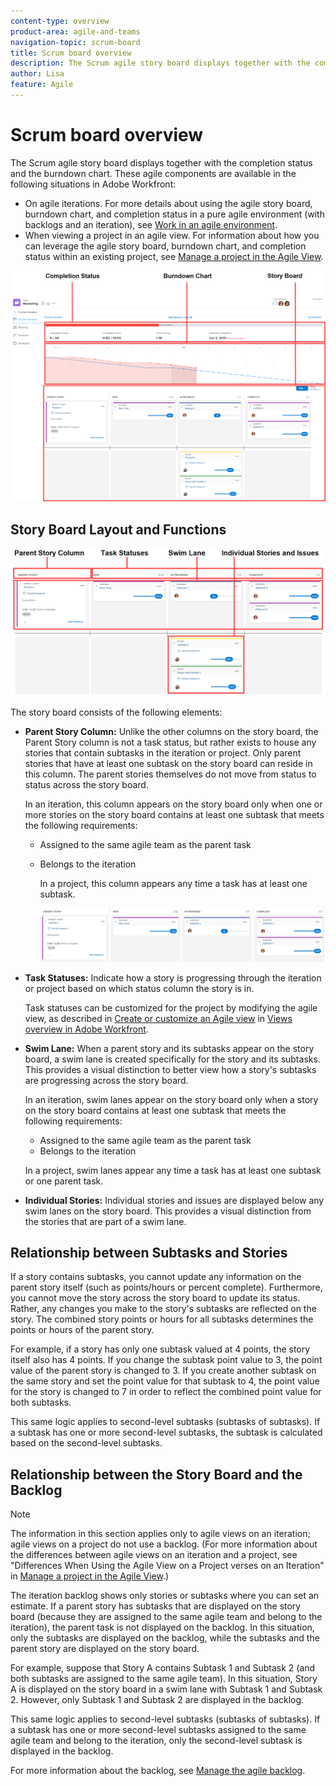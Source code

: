 ```yaml
---
content-type: overview
product-area: agile-and-teams
navigation-topic: scrum-board
title: Scrum board overview
description: The Scrum agile story board displays together with the completion status and the burndown chart.
author: Lisa
feature: Agile
---
```


# Scrum board overview

The Scrum agile story board displays together with the completion status and the burndown chart. These agile components are available in the following situations in Adobe Workfront:

* On agile iterations. For more details about using the agile story board, burndown chart, and completion status in a pure agile environment (with backlogs and an iteration), see [Work in an agile environment](../../../agile/work-in-an-agile-environment/work-in-an-agile-environment.md).
* When viewing a project in an agile view. For information about how you can leverage the agile story board, burndown chart, and completion status within an existing project, see [Manage a project in the Agile View](../../../manage-work/projects/manage-projects/manage-projects-in-agile-view.md).

![Agile iteration](assets/agile-iteration-with-callouts.png)

## Story Board Layout and Functions

![Agile story board](assets/agile-storyboard-callouts.png)

The story board consists of the following elements:

* **Parent Story Column:** Unlike the other columns on the story board, the  Parent Story  column is not a task status, but rather exists to house any stories that contain subtasks in the iteration or project. Only parent stories that have at least one subtask on the story board can reside in this column. The parent stories themselves do not move from status to status across the story board.

  In an iteration, this column appears on the story board only when one or more stories on the story board contains at least one subtask that meets the following requirements:

  * Assigned to the same agile team as the parent task
  * Belongs to the iteration

     In a project, this column appears any time a task has at least one subtask.

     ![Parent story column](assets/agile-parentstory-swimlane.png)

* **Task Statuses:** Indicate how a story is progressing through the iteration or project based on which status column the story is in.

  Task statuses can be customized for the project by modifying the agile view, as described in [Create or customize an Agile view](../../../reports-and-dashboards/reports/reporting-elements/views-overview.md#customizing-an-agile-view) in [Views overview in Adobe Workfront](../../../reports-and-dashboards/reports/reporting-elements/views-overview.md).

* **Swim Lane:** When a parent story and its subtasks appear on the story board, a swim lane is created specifically for the story and its subtasks. This provides a visual distinction to better view how a story's subtasks are progressing across the story board.

  In an iteration, swim lanes appear on the story board only when a story on the story board contains at least one subtask that meets the following requirements:

  * Assigned to the same agile team as the parent task
  * Belongs to the iteration

  In a project, swim lanes appear any time a task has at least one subtask or one parent task.

* **Individual Stories:** Individual stories and issues are displayed below any swim lanes on the story board. This provides a visual distinction from the stories that are part of a swim lane.

## Relationship between Subtasks and Stories

If a story contains subtasks, you cannot update any information on the parent story itself (such as points/hours or percent complete). Furthermore, you cannot move the story across the story board to update its status. Rather, any changes you make to the story's subtasks are reflected on the story. The combined story points or hours for all subtasks determines the points or hours of the parent story.

For example, if a story has only one subtask valued at 4 points, the story itself also has 4 points. If you change the subtask point value to 3, the point value of the parent story is changed to 3. If you create another subtask on the same story and set the point value for that subtask to 4, the point value for the story is changed to 7 in order to reflect the combined point value for both subtasks.

This same logic applies to second-level subtasks (subtasks of subtasks). If a subtask has one or more second-level subtasks, the subtask is calculated based on the second-level subtasks.

## Relationship between the Story Board and the Backlog

>[!NOTE]
>
>The information in this section applies only to agile views on an iteration; agile views on a project do not use a backlog. (For more information about the differences between agile views on an iteration and a project, see "Differences When Using the Agile View on a Project verses on an Iteration" in [Manage a project in the Agile View](../../../manage-work/projects/manage-projects/manage-projects-in-agile-view.md).)

The iteration backlog shows only stories or subtasks where you can set an estimate. If a parent story has subtasks that are displayed on the story board (because they are assigned to the same agile team and belong to the iteration), the parent task is not displayed on the backlog. In this situation, only the subtasks are displayed on the backlog, while the subtasks and the parent story are displayed on the story board.

For example, suppose that Story A contains Subtask 1 and Subtask 2 (and both subtasks are assigned to the same agile team). In this situation, Story A is displayed on the story board in a swim lane with Subtask 1 and Subtask 2. However, only Subtask 1 and Subtask 2 are displayed in the backlog.

This same logic applies to second-level subtasks (subtasks of subtasks). If a subtask has one or more second-level subtasks assigned to the same agile team and belong to the iteration, only the second-level subtask is displayed in the backlog.

For more information about the backlog, see [Manage the agile backlog](../../../agile/work-in-an-agile-environment/manage-the-agile-backlog.md).
